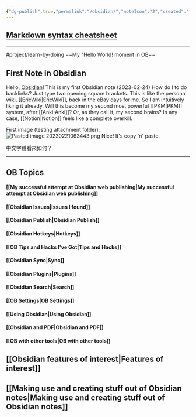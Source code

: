 ```yaml
---
{"dg-publish":true,"permalink":"/obsidian/","noteIcon":"2","created":"","updated":""}
---
```


## [Markdown syntax cheatsheet](https://help.obsidian.md/Editing+and+formatting/Basic+formatting+syntax)

---
#project/learn-by-doing 
==My "Hello World! moment in OB==
## First Note in Obsidian

Hello, [Obsidian](https://obsidian.md/)! This is my first Obsidian note (2023-02-24)
How do I to do backlinks? Just type two opening square brackets.
This is like the personal wiki, [[EricWiki\|EricWiki]], back in the eBay days for me. So I am intuitively liking it already.
Will this become my second most powerful [[PKM\|PKM]] system, after [[Anki\|Anki]]?
Or, as they call it, my second brains?
In any case, [[Notion\|Notion]] feels like a complete overkill.

First image (testing attachment folder): 
![Pasted image 20230221063443.png](/img/user/_attachments/Pasted%20image%2020230221063443.png)
Nice! It's copy 'n' paste.

中文字體看來如何？

---

## OB Topics

#### [[My successful attempt at Obsidian web publishing\|My successful attempt at Obsidian web publishing]]

#### [[Obsidian Issues\|Issues I found]]

#### [[Obsidian Publish\|Obsidian Publish]]
#### [[Obsidian Hotkeys\|Hotkeys]]
#### [[OB Tips and Hacks I've Got\|Tips and Hacks]]
#### [[Obsidian Sync\|Sync]]
#### [[Obsidian Plugins\|Plugins]]
#### [[Obsidian Search\|Search]]
#### [[OB Settings\|OB Settings]]
#### [[Using Obsidian\|Using Obsidian]]
#### [[Obsidian and PDF\|Obsidian and PDF]]

#### [[OB with other tools\|OB with other tools]]

## [[Obsidian features of interest\|Features of interest]]

## [[Making use and creating stuff out of Obsidian notes\|Making use and creating stuff out of Obsidian notes]]
